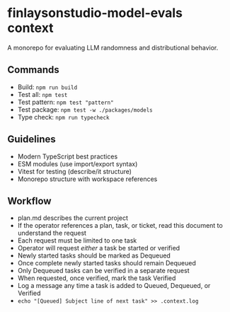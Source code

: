 # finlaysonstudio-model-evals context

A monorepo for evaluating LLM randomness and distributional behavior.

## Commands
- Build: `npm run build`
- Test all: `npm test`
- Test pattern: `npm test "pattern"`
- Test package: `npm test -w ./packages/models`
- Type check: `npm run typecheck`

## Guidelines
- Modern TypeScript best practices
- ESM modules (use import/export syntax)
- Vitest for testing (describe/it structure)
- Monorepo structure with workspace references

## Workflow

- plan.md describes the current project
- If the operator references a plan, task, or ticket, read this document to understand the request
- Each request must be limited to one task
- Operator will request _either_ a task be started or verified
- Newly started tasks should be marked as Dequeued
- Once complete newly started tasks should remain Dequeued
- Only Dequeued tasks can be verified in a separate request
- When requested, once verified, mark the task Verified
- Log a message any time a task is added to Queued, Dequeued, or Verified
- `echo "[Queued] Subject line of next task" >> .context.log`
